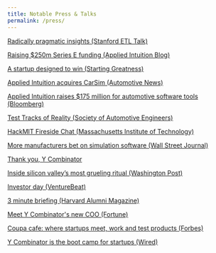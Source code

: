 ```yaml
---
title: Notable Press & Talks
permalink: /press/
---
```


<a href="https://youtu.be/o2kf4VjnknA?si=g3GW0aLMDYh-5FMk">Radically pragmatic insights (Stanford ETL Talk)</a>

<a href="https://www.appliedintuition.com/blog/series-e">Raising $250m Series E funding (Applied Intuition Blog)</a>

<a href="https://greatness.floodgate.com/episodes/qasar-younis-and-peter-ludwig-of-applied-intuition-a-startup-with-design-in-mind">A startup designed to win (Starting Greatness)</a>

<a href="https://www.autonews.com/suppliers/software-tools-provider-applied-intuition-buys-company-behind-carsim">Applied Intuition acquires CarSim (Automotive News)</a>

<a href="https://www.bloomberg.com/news/articles/2021-11-11/google-vets-raise-175-million-for-automotive-software-tools">Applied Intuition raises $175 million for automotive software tools (Bloomberg)</a>

<a href="https://www.sae.org/podcasts/tomorrow-today/episodes/applied-intuition-and-the-simulated-road">Test Tracks of Reality (Society of Automotive Engineers)</a>

<a href="https://youtu.be/Uk5cLTB_PLI?si=9Qm-BgIN46lZcf27"> HackMIT Fireside Chat (Massachusetts Institute of Technology)</a>

<a href="https://www.wsj.com/articles/more-manufacturers-bet-on-simulation-software-11582240105"> More manufacturers bet on simulation software (Wall Street Journal)</a>

<a href="https://www.facebook.com/qasar/posts/10154710776519865"> Thank you, Y Combinator </a>

<a href="https://www.washingtonpost.com/news/the-switch/wp/2016/08/29/inside-one-of-silicon-valleys-most-celebrated-rituals-raising-cash/">Inside silicon valley’s most grueling ritual (Washington Post)</a>

<a href="http://venturebeat.com/2016/07/07/y-combinator-will-hold-an-investor-day-for-meetings-with-startups-after-demo-day/">Investor day (VentureBeat) </a>

<a href="https://www.alumni.hbs.edu/stories/Pages/story-impact.aspx?num=5765">3 minute briefing (Harvard Alumni Magazine) </a>

<a href="http://fortune.com/2015/08/26/meet-y-combinators-new-coo/">Meet Y Combinator's new COO (Fortune) </a>

<a href="http://www.forbes.com/sites/tomiogeron/2011/11/16/coupa-cafe-where-startups-meet-work-and-test-products/">Coupa cafe: where startups meet, work and test products (Forbes) </a>

<a href="https://www.wired.com/2011/05/ff_ycombinator/">Y Combinator is the boot camp for startups (Wired) </a>






